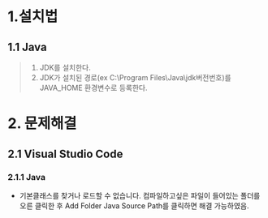 # 1.설치법
## 1.1 Java
> 1. JDK를 설치한다.
> 2. JDK가 설치된 경로(ex C:\Program Files\Java\jdk버전번호)를 JAVA_HOME 환경변수로 등록한다.

# 2. 문제해결
## 2.1 Visual Studio Code
### 2.1.1 Java
- 기본클래스를 찾거나 로드할 수 없습니다.
컴파일하고싶은 파일이 들어있는 폴더를 오른 클릭한 후 Add Folder Java Source Path를 클릭하면 해결 가능하였음.
